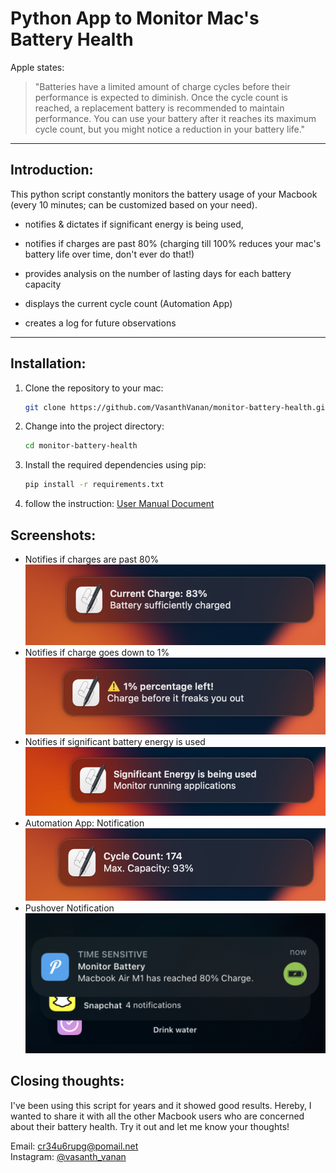 # Python App to Monitor Mac's Battery Health

Apple states: 
> "Batteries have a limited amount of charge cycles before their performance is expected to diminish. Once the cycle count is reached, a replacement battery is recommended to maintain performance. You can use your battery after it reaches its maximum cycle count, but you might notice a reduction in your battery life."

---

## Introduction:

This python script constantly monitors the battery usage of your Macbook (every 10 minutes; can be customized based on your need). 

- notifies & dictates if significant energy is being used,

- notifies if charges are past 80% (charging till 100% reduces your mac's battery life over time, don't ever do that!)

- provides analysis on the number of lasting days for each battery capacity

- displays the current cycle count (Automation App)

- creates a log for future observations

---

## Installation:

1. Clone the repository to your mac: 
     ```bash
     git clone https://github.com/VasanthVanan/monitor-battery-health.git
     ```
2. Change into the project directory:
    ```bash
    cd monitor-battery-health
    ```
3. Install the required dependencies using pip:
    ```bash
    pip install -r requirements.txt
    ```
4. follow the instruction: [User Manual Document](https://github.com/VasanthVanan/monitor-battery-health/blob/main/user-manual.pdf)

## Screenshots:

* Notifies if charges are past 80% 
 <br>![Image 1](/images/image-2.png)
* Notifies if charge goes down to 1% 
 <br>![Image 2](/images/image-1.png)
* Notifies if significant battery energy is used 
 <br>![Image 3](/images/image-3.png)
* Automation App: Notification 
 <br>![Image 4](/images/image-4.png)
* Pushover Notification 
 <br>![Image 5](/images/image-5.png)

## Closing thoughts:

I've been using this script for years and it showed good results. Hereby, I wanted to share it with all the other Macbook users who are concerned about their battery health. Try it out and let me know your thoughts! 

Email: cr34u6rupg@pomail.net<br>
Instagram: <a href="https://www.instagram.com/vasanth_vanan">@vasanth_vanan</a>


